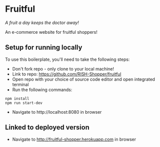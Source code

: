 # Fruitful

_A fruit a day keeps the doctor away!_

An e-commerce website for fruitful shoppers!


## Setup for running locally

To use this boilerplate, you'll need to take the following steps:

* Don't fork repo - only clone to your local machine!
* Link to repo: https://github.com/RISH-Shopper/fruitful
* Open repo with your choice of source code editor and open integrated terminal
* Run the following commands:

```
npm install
npm run start-dev

```
* Navigate to http://localhost:8080 in browser


## Linked to deployed version

* Navigate to http://fruitful-shopper.herokuapp.com in browser
